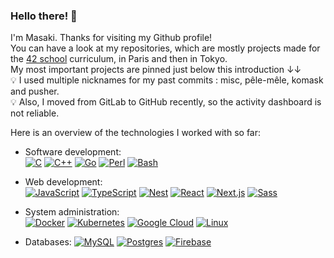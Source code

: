 ### Hello there! 👋
I'm Masaki.
Thanks for visiting my Github profile!  
You can have a look at my repositories, which are mostly projects made for the [42 school](https://42.fr/en/homepage/) curriculum, in Paris and then in Tokyo.  
My most important projects are pinned just below this introduction ↓↓  
💡 I used multiple nicknames for my past commits : misc, pêle-mêle, komask and pusher.  
💡 Also, I moved from GitLab to GitHub recently, so the activity dashboard is not reliable.

Here is an overview of the technologies I worked with so far:  
- Software development:  
[![C](https://img.shields.io/badge/C-00599C?logo=c&logoColor=white)](#)
[![C++](https://img.shields.io/badge/C++-%2300599C.svg?logo=c%2B%2B&logoColor=white)](#)
[![Go](https://img.shields.io/badge/Go-%2300ADD8.svg?&logo=go&logoColor=white)](#)
[![Perl](https://img.shields.io/badge/Perl-%2339457E.svg?logo=perl&logoColor=white)](#)
[![Bash](https://img.shields.io/badge/Bash-4EAA25?logo=gnubash&logoColor=fff)](#)

- Web development:  
[![JavaScript](https://img.shields.io/badge/JavaScript-F7DF1E?logo=javascript&logoColor=000)](#)
[![TypeScript](https://img.shields.io/badge/TypeScript-3178C6?logo=typescript&logoColor=fff)](#)
[![Nest](https://img.shields.io/badge/Nest.js-%23E0234E.svg?logo=nestjs&logoColor=white)](#)
[![React](https://img.shields.io/badge/React-%2320232a.svg?logo=react&logoColor=%2361DAFB)](#)
[![Next.js](https://img.shields.io/badge/Next.js-black?logo=next.js&logoColor=white)](#)
[![Sass](https://img.shields.io/badge/Sass-C69?logo=sass&logoColor=fff)](#)

- System administration:  
[![Docker](https://img.shields.io/badge/Docker-2496ED?logo=docker&logoColor=fff)](#)
[![Kubernetes](https://img.shields.io/badge/Kubernetes-326CE5?logo=kubernetes&logoColor=fff)](#)
[![Google Cloud](https://img.shields.io/badge/Google%20Cloud-%234285F4.svg?logo=google-cloud&logoColor=white)](#)
[![Linux](https://img.shields.io/badge/Linux-FCC624?logo=linux&logoColor=black)](#)

- Databases:
[![MySQL](https://img.shields.io/badge/MySQL-4479A1?logo=mysql&logoColor=fff)](#)
[![Postgres](https://img.shields.io/badge/Postgres-%23316192.svg?logo=postgresql&logoColor=white)](#)
[![Firebase](https://img.shields.io/badge/Firebase-039BE5?logo=Firebase&logoColor=white)](#)

<!--
**masakiva/masakiva** is a ✨ _special_ ✨ repository because its `README.md` (this file) appears on your GitHub profile.

Here are some ideas to get you started:

- 🔭 I’m currently working on ...
- 🌱 I’m currently learning ...
- 👯 I’m looking to collaborate on ...
- 🤔 I’m looking for help with ...
- 💬 Ask me about ...
- 📫 How to reach me: ...
- 😄 Pronouns: ...
- ⚡ Fun fact: ...
-->
